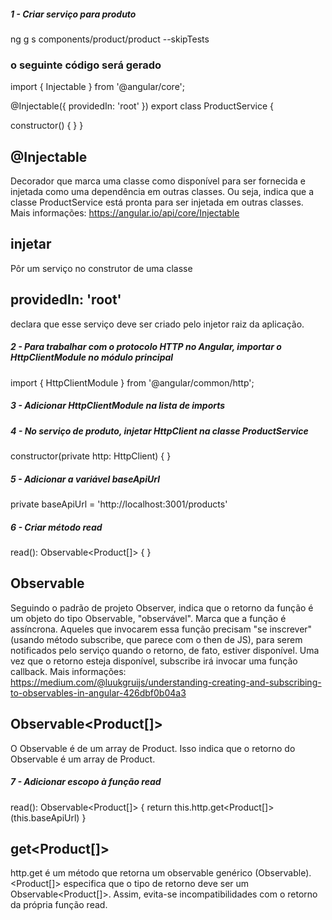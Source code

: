 ##### 1 - Criar serviço para produto
ng g s components/product/product --skipTests

### o seguinte código será gerado
import { Injectable } from '@angular/core';

@Injectable({
  providedIn: 'root'
})
export class ProductService {

  constructor() { }
}

## @Injectable
Decorador que marca uma classe como disponível para ser fornecida e injetada como uma dependência em outras classes. Ou seja, indica que a classe ProductService está pronta para ser injetada em outras classes.
Mais informações: https://angular.io/api/core/Injectable

## injetar
Pôr um serviço no construtor de uma classe

## providedIn: 'root'
declara que esse serviço deve ser criado pelo injetor raiz da aplicação.


##### 2 - Para trabalhar com o protocolo HTTP no Angular, importar o HttpClientModule no módulo principal
import { HttpClientModule } from '@angular/common/http';


##### 3 - Adicionar HttpClientModule na lista de imports


##### 4 - No serviço de produto, injetar HttpClient na classe ProductService
constructor(private http: HttpClient) { }


##### 5 - Adicionar a variável baseApiUrl
private baseApiUrl = 'http://localhost:3001/products'


##### 6 - Criar método read
read(): Observable<Product[]> {  }

## Observable
Seguindo o padrão de projeto Observer, indica que o retorno da função é um objeto do tipo Observable, "observável". Marca que a função é assíncrona. Aqueles que invocarem essa função precisam "se inscrever" (usando método subscribe, que parece com o then de JS), para serem notificados pelo serviço quando o retorno, de fato, estiver disponível. Uma vez que o retorno esteja disponível, subscribe irá invocar uma função callback.
Mais informações: https://medium.com/@luukgruijs/understanding-creating-and-subscribing-to-observables-in-angular-426dbf0b04a3

## Observable<Product[]>
O Observable é de um array de Product. Isso indica que o retorno do Observable é um array de Product.


##### 7 - Adicionar escopo à função read
read(): Observable<Product[]> {
    return this.http.get<Product[]>(this.baseApiUrl)
}

## get<Product[]>
http.get é um método que retorna um observable genérico (Observable<Object>). <Product[]> especifica que o tipo de retorno deve ser um Observable<Product[]>. Assim, evita-se incompatibilidades com o retorno da própria função read.